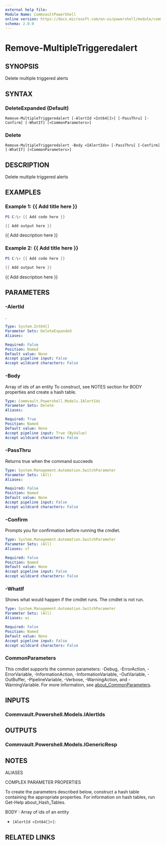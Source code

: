 ```yaml
---
external help file:
Module Name: CommvaultPowerShell
online version: https://docs.microsoft.com/en-us/powershell/module/commvaultpowershell/remove-multipletriggeredalert
schema: 2.0.0
---
```


# Remove-MultipleTriggeredalert

## SYNOPSIS
Delete multiple triggered alerts

## SYNTAX

### DeleteExpanded (Default)
```
Remove-MultipleTriggeredalert [-AlertId <Int64[]>] [-PassThru] [-Confirm] [-WhatIf] [<CommonParameters>]
```

### Delete
```
Remove-MultipleTriggeredalert -Body <IAlertIds> [-PassThru] [-Confirm] [-WhatIf] [<CommonParameters>]
```

## DESCRIPTION
Delete multiple triggered alerts

## EXAMPLES

### Example 1: {{ Add title here }}
```powershell
PS C:\> {{ Add code here }}

{{ Add output here }}
```

{{ Add description here }}

### Example 2: {{ Add title here }}
```powershell
PS C:\> {{ Add code here }}

{{ Add output here }}
```

{{ Add description here }}

## PARAMETERS

### -AlertId
.

```yaml
Type: System.Int64[]
Parameter Sets: DeleteExpanded
Aliases:

Required: False
Position: Named
Default value: None
Accept pipeline input: False
Accept wildcard characters: False
```

### -Body
Array of ids of an entity
To construct, see NOTES section for BODY properties and create a hash table.

```yaml
Type: Commvault.Powershell.Models.IAlertIds
Parameter Sets: Delete
Aliases:

Required: True
Position: Named
Default value: None
Accept pipeline input: True (ByValue)
Accept wildcard characters: False
```

### -PassThru
Returns true when the command succeeds

```yaml
Type: System.Management.Automation.SwitchParameter
Parameter Sets: (All)
Aliases:

Required: False
Position: Named
Default value: None
Accept pipeline input: False
Accept wildcard characters: False
```

### -Confirm
Prompts you for confirmation before running the cmdlet.

```yaml
Type: System.Management.Automation.SwitchParameter
Parameter Sets: (All)
Aliases: cf

Required: False
Position: Named
Default value: None
Accept pipeline input: False
Accept wildcard characters: False
```

### -WhatIf
Shows what would happen if the cmdlet runs.
The cmdlet is not run.

```yaml
Type: System.Management.Automation.SwitchParameter
Parameter Sets: (All)
Aliases: wi

Required: False
Position: Named
Default value: None
Accept pipeline input: False
Accept wildcard characters: False
```

### CommonParameters
This cmdlet supports the common parameters: -Debug, -ErrorAction, -ErrorVariable, -InformationAction, -InformationVariable, -OutVariable, -OutBuffer, -PipelineVariable, -Verbose, -WarningAction, and -WarningVariable. For more information, see [about_CommonParameters](http://go.microsoft.com/fwlink/?LinkID=113216).

## INPUTS

### Commvault.Powershell.Models.IAlertIds

## OUTPUTS

### Commvault.Powershell.Models.IGenericResp

## NOTES

ALIASES

COMPLEX PARAMETER PROPERTIES

To create the parameters described below, construct a hash table containing the appropriate properties. For information on hash tables, run Get-Help about_Hash_Tables.


BODY <IAlertIds>: Array of ids of an entity
  - `[AlertId <Int64[]>]`: 

## RELATED LINKS

